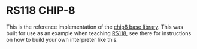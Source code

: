 # RS118 CHIP-8

This is the reference implementation of the [chip8 base library](https://github.com/UWCS/rs118-chip8/tree/main/chip8-base). This was built for use as an example when teaching [RS118](https://rs118.uwcs.co.uk), see there for instructions on how to build your own interpreter like this.
